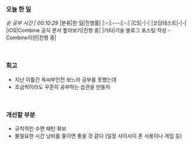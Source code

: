 ### 오늘 한 일
_순 공부 시간 | 00:10:29_
|분류|한 일|진행률|
|:-:|:---:|:-:|
|CS|-|-|
|코딩테스트|-|-|
|iOS|Combine 공식 문서 톺아보기|진행 중|
|기타|기술 블로그 포스팅 작성 - Combine이란|진행 중|

<br>

### 회고
- 지난 이틀간 옥씨부인전 보느라 공부를 못했는데
- 조금씩이라도 꾸준히 공부하는 습관을 만들자

<br>

### 개선할 부분
- 규칙적인 수면 패턴 확보
- 불필요한 시간 낭비를 줄이면 좋을 것 같다 (일정 사이사이 폰 사용이나 게임 등)
